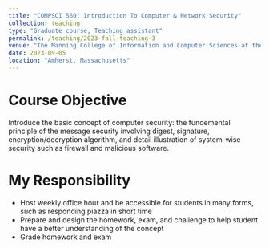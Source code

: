 ```yaml
---
title: "COMPSCI 560: Introduction To Computer & Network Security"
collection: teaching
type: "Graduate course, Teaching assistant"
permalink: /teaching/2023-fall-teaching-3
venue: "The Manning College of Information and Computer Sciences at the University of Massachusetts Amherst"
date: 2023-09-05
location: "Amherst, Massachusetts"
---
```


Course Objective
======
Introduce the basic concept of computer security: the fundemental principle of the message security involving digest, signature, encryption/decryption algorithm, and detail illustration of system-wise security such as firewall and malicious software.

My Responsibility
======
- Host weekly office hour and be accessible for students in many forms, such as responding piazza in short time
- Prepare and design the homework, exam, and challenge to help student have a better understanding of the concept
- Grade homework and exam